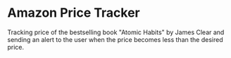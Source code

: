 # Amazon Price Tracker
Tracking price of the bestselling book "Atomic Habits" by James Clear and sending an alert to the user when the price becomes less than the desired price.

